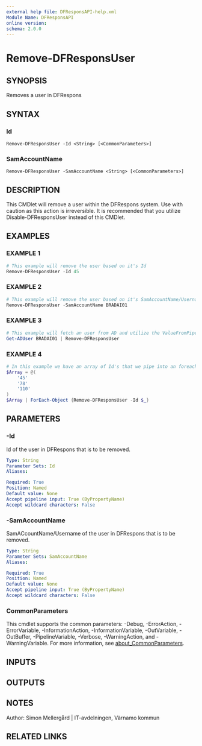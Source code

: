 ```yaml
---
external help file: DFResponsAPI-help.xml
Module Name: DFResponsAPI
online version:
schema: 2.0.0
---
```


# Remove-DFResponsUser

## SYNOPSIS
Removes a user in DFRespons

## SYNTAX

### Id
```
Remove-DFResponsUser -Id <String> [<CommonParameters>]
```

### SamAccountName
```
Remove-DFResponsUser -SamAccountName <String> [<CommonParameters>]
```

## DESCRIPTION
This CMDlet will remove a user within the DFRespons system.
Use with caution as this action is irreversible.
It is recommended that you utilize Disable-DFResponsUser instead of this CMDlet.

## EXAMPLES

### EXAMPLE 1
```powershell
# This example will remove the user based on it's Id
Remove-DFResponsUser -Id 45
```

### EXAMPLE 2
```powershell
# This example will remove the user based on it's SamAccountName/Username
Remove-DFResponsUser -SamAccountName BRADAI01
```

### EXAMPLE 3
```powershell
# This example will fetch an user from AD and utilize the ValueFromPipeline and remove given user based on it's SamAccountName
Get-ADUser BRADAI01 | Remove-DFResponsUser
```

### EXAMPLE 4
```powershell
# In this example we have an array of Id's that we pipe into an foreach loop that will then remove the users from DFRespons
$Array = @(
    '45'
    '78'
    '110'
)
$Array | ForEach-Object {Remove-DFResponsUser -Id $_}
```

## PARAMETERS

### -Id
Id of the user in DFRespons that is to be removed.

```yaml
Type: String
Parameter Sets: Id
Aliases:

Required: True
Position: Named
Default value: None
Accept pipeline input: True (ByPropertyName)
Accept wildcard characters: False
```

### -SamAccountName
SamACcountName/Username of the user in DFRespons that is to be removed.

```yaml
Type: String
Parameter Sets: SamAccountName
Aliases:

Required: True
Position: Named
Default value: None
Accept pipeline input: True (ByPropertyName)
Accept wildcard characters: False
```

### CommonParameters
This cmdlet supports the common parameters: -Debug, -ErrorAction, -ErrorVariable, -InformationAction, -InformationVariable, -OutVariable, -OutBuffer, -PipelineVariable, -Verbose, -WarningAction, and -WarningVariable. For more information, see [about_CommonParameters](http://go.microsoft.com/fwlink/?LinkID=113216).

## INPUTS

## OUTPUTS

## NOTES
Author: Simon Mellergård | IT-avdelningen, Värnamo kommun

## RELATED LINKS

